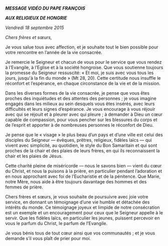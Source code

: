 ***MESSAGE VIDÉO DU PAPE FRANÇOIS***

***AUX RELIGIEUX DE HONGRIE***

*Vendredi 18 septembre 2015*

*Chers frères et sœurs,*

Je vous salue tous avec affection, et je souhaite tout le bien possible pour votre rencontre en l’année de la vie consacrée.

Je remercie le Seigneur et chacun de vous pour le service que vous rendez à l’Evangile, à l’Eglise et à la société hongroise. Que vous soutienne toujours la promesse du Seigneur ressuscité: « Et moi, je suis avec vous tous les jours, jusqu'à la fin du monde » (Mt 28, 20). Cette certitude nous insuffle le réconfort et l’espérance, en chaque circonstance de la vie et de la mission.

Dans les diverses formes de la vie consacrée, je pense que vous êtes proches des inquiétudes et des attentes des personnes ; je vous imagine engagés dans les milieux au sein desquels vous êtes insérés, avec leurs difficultés et leurs signes d’espérance. Je vous encourage à vous réjouir avec qui se réjouit et à pleurer avec qui pleure ; à demander à Dieu un cœur capable de compassion, pour vous pencher sur les blessures du corps et de l’esprit et apporter à de nombreuses personnes le réconfort de Dieu.

Je pense que le « visage » le plus beau d’un pays et d’une ville est celui des disciples du Seigneur — évêques, prêtres, religieux, fidèles laïcs — qui vivent avec simplicité, au quotidien, le style du Bon Samaritain et qui sont proches de la chair et des plaies de leurs frères, en qui ils reconnaissent la chair et les plaies de Jésus.

Cette charité pleine de miséricorde — nous le savons bien — vient du cœur du Christ, et nous la puisons à la prière, en particulier pendant l’adoration et en nous approchant avec foi de l’Eucharistie et de la pénitence. Que Marie, notre Mère, nous aide à être toujours davantage des hommes et des femmes de prière.

Chers frères et sœurs, je vous souhaite de poursuivre avec joie votre service, en donnant un témoignage d’une vie humble et détachée des intérêts du monde. Ce témoignage joyeux et limpide de notre consécration est un exemple et un encouragement pour ceux que le Seigneur appelle à le servir. Que les fidèles laïcs, en particulier les jeunes, puissent percevoir en vous le parfum du Christ, le parfum de l’Evangile.

Je vous bénis tous de tout cœur ainsi que vos communautés ; et je vous demande s’il vous plaît de prier pour moi.